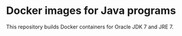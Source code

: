 Docker images for Java programs
===================================
This repository builds Docker containers for Oracle JDK 7 and JRE 7.